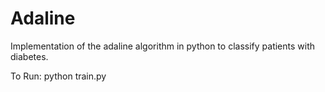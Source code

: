 # Adaline

Implementation of the adaline algorithm in python to classify patients with diabetes.

To Run: python train.py
